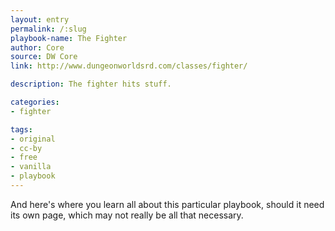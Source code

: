 ```yaml
---
layout: entry
permalink: /:slug
playbook-name: The Fighter
author: Core
source: DW Core
link: http://www.dungeonworldsrd.com/classes/fighter/

description: The fighter hits stuff.

categories:
- fighter

tags:
- original
- cc-by
- free
- vanilla
- playbook
---
```


And here's where you learn all about this particular playbook, should it need its own page, which may not really be all that necessary.
